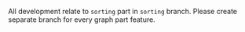 All development relate to `sorting` part in `sorting` branch. Please create separate branch for every graph part feature.

